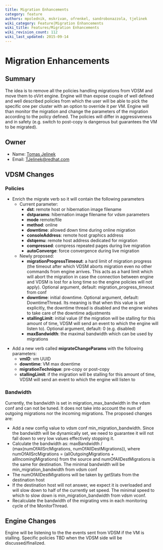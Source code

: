 ```yaml
---
title: Migration Enhancements
category: feature
authors: mpolednik, mskrivan, ofrenkel, sandrobonazzola, tjelinek
wiki_category: Feature|Migration Enhancements
wiki_title: Features/Migration Enhancements
wiki_revision_count: 112
wiki_last_updated: 2015-09-14
---
```


# Migration Enhancements

## Summary

The idea is to remove all the policies handling migrations from VDSM and move them to oVirt engine. Engine will than expose couple of well defined and well described policies from which the user will be able to pick the specific one per cluster with an option to override it per VM. Engine will than monitor the migration and change the parameters of the migration according to the policy defined. The policies will differ in aggressiveness and in safety (e.g. switch to post-copy is dangerous but guarantees the VM to be migrated).

## Owner

*   Name: [Tomas Jelinek](User:TJelinek)
*   Email: <TJelinek@redhat.com>

## VDSM Changes

### Policies

*   Enrich the migrate verb so it will contain the following parameters
    -   Current parameter:
        -   **dst**: remote host or hibernation image filename
        -   **dstparams**: hibernation image filename for vdsm parameters
        -   **mode** remote/file
        -   **method**: online
        -   **downtime**: allowed down time during online migration
        -   **consoleAddress**: remote host graphics address
        -   **dstqemu**: remote host address dedicated for migration
        -   **compressed**: compress repeated pages during live migration
        -   **autoConverge**: force convergence during live migration
    -   Newly proposed:
        -   **migrationProgressTimeout**: a hard limit of migration progress (the timeout after which VDSM aborts migration even no other commands from engine arrives. This acts as a hard limit which will abort the migration in case the connection between engine and VDSM is lost for a long time so the engine policies will not apply). Optional argument, default: migration_progress_timeout from conf
        -   **downtime**: initial downtime. Optional argument, default: DowntimeThread. Its meaning is that when this value is set explicitly, the downtime thread is disabled and the engine wishes to take care of the downtime adjustments
        -   **stallingLimit**: initial value (if the migration will be stalling for this amount of time, VDSM will send an event to which the engine will listen to). Optional argument, default: 0 (e.g. disabled)
        -   **maxBandwidth**: the maximal bandwidth which can be used by migrations

<!-- -->

*   Add a new verb called **migrateChangeParams** with the following parameters:
    -   **vmID**: vm UUID
    -   **downtime**: VM max downtime
    -   **migrationTechnique**: pre-copy or post-copy
    -   **stallingLimit**: if the migration will be stalling for this amount of time, VDSM will send an event to which the engine will listen to

### Bandwidth

Currently, the bandwidth is set in migration_max_bandwidth in the vdsm conf and can not be tuned. It does not take into account the num of outgoing migrations nor the incoming migrations. The proposed changes are:

*   Add a new config value to vdsm conf min_migration_bandwidth. Since the bandwidth will be dynamically set, we need to guarantee it will not fall down to very low values effectively stopping it.
*   Calculate the bandwidth as: maxBandwidth / (max(numOfAllSrcMigrations, numOfAllDestMigrations)), where numOfAllSrcMigrations = (allOutgoingMigrations + allIncomingMigrations) from the source and numOfAllDestMigrations is the same for destination. The minimal bandwidth will be min_migration_bandwidth from vdsm conf
*   The numOfAllDestMigrations will be taken by getStats from the destination host
*   If the destination host will not answer, we expect it is overloaded and will slow down to half of the currently set speed. The minimal speed to which to slow down is min_migration_bandwidth from vdsm vconf.
*   Recalculate the bandwidth of the migrating vms in each monitoring cycle of the MonitorThread.

## Engine Changes

Engine will be listening to the the events sent from VDSM if the VM is stalling. Specific policies TBD when the VDSM side will be discussed/finalized.
